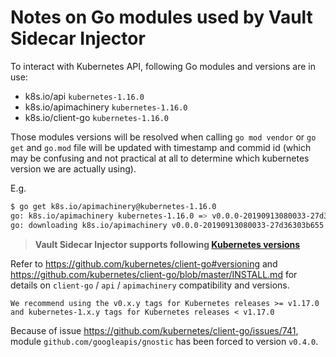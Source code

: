 # Notes on Go modules used by Vault Sidecar Injector

To interact with Kubernetes API, following Go modules and versions are in use:

- k8s.io/api `kubernetes-1.16.0`
- k8s.io/apimachinery `kubernetes-1.16.0`
- k8s.io/client-go `kubernetes-1.16.0`

Those modules versions will be resolved when calling `go mod vendor` or `go get` and `go.mod` file will be updated with timestamp and commid id (which may be confusing and not practical at all to determine which kubernetes version we are actually using).

E.g.

```sh
$ go get k8s.io/apimachinery@kubernetes-1.16.0
go: k8s.io/apimachinery kubernetes-1.16.0 => v0.0.0-20190913080033-27d36303b655
go: downloading k8s.io/apimachinery v0.0.0-20190913080033-27d36303b655
```

> **Vault Sidecar Injector supports following [Kubernetes versions](README.md#kubernetes-compatibility)**

Refer to <https://github.com/kubernetes/client-go#versioning> and <https://github.com/kubernetes/client-go/blob/master/INSTALL.md> for details on `client-go` / `api` / `apimachinery` compatibility and versions.

```text
We recommend using the v0.x.y tags for Kubernetes releases >= v1.17.0 and kubernetes-1.x.y tags for Kubernetes releases < v1.17.0
```

Because of issue <https://github.com/kubernetes/client-go/issues/741>, module `github.com/googleapis/gnostic` has been forced to version `v0.4.0`.
